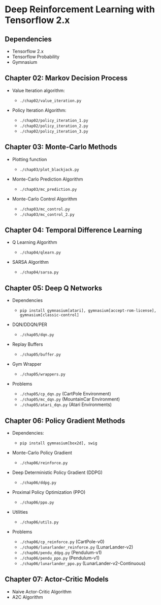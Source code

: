# Deep Reinforcement Learning with Tensorflow 2.x

## Dependencies
- Tensorflow 2.x
- Tensorflow Probability
- Gymnasium

## Chapter 02: Markov Decision Process
* Value Iteration algorithm: 

    - `./chap02/value_iteration.py`

* Policy Iteration Algorithm:

    - `./chap02/policy_iteration_1.py`
    - `./chap02/policy_iteration_2.py`
    - `./chap02/policy_iteration_3.py`

## Chapter 03: Monte-Carlo Methods

* Plotting function
    - `./chap03/plot_blackjack.py`

* Monte-Carlo Prediction Algorithm
    - `./chap03/mc_prediction.py`

* Monte-Carlo Control Algorithm
    - `./chap03/mc_control.py`
    - `./chap03/mc_control_2.py`

## Chapter 04: Temporal Difference Learning
* Q Learning Algorithm 
    - `./chap04/qlearn.py`

* SARSA Algorithm
    -  `./chap04/sarsa.py`


## Chapter 05: Deep Q Networks

* Dependencies
    - `pip install gymnasium[atari], gymnasium[accept-rom-license], gymnasium[classic-control]`

* DQN/DDQN/PER
    - `./chap05/dqn.py`
    
* Replay Buffers
    - `./chap05/buffer.py`

* Gym Wrapper
    - `./chap05/wrappers.py`

* Problems
    - `./chap05/cp_dqn.py` (CartPole Environment)
    - `./chap05/mc_dqn.py` (MountainCar Environment)
    - `./chap05/atari_dqn.py` (Atari Environments)


## Chapter 06: Policy Gradient Methods

* Dependencies:
    - `pip install gymnasium[box2d], swig`

* Monte-Carlo Policy Gradient
    - `./chap06/reinforce.py`

* Deep Deterministic Policy Gradient (DDPG)
    - `./chap06/ddpg.py`

* Proximal Policy Optimization (PPO)
    - `./chap06/ppo.py`

* Utilities
    - `./chap06/utils.py` 

* Problems
    - `./chap06/cp_reinforce.py` (CartPole-v0)
    - `./chap06/lunarlander_reinforce.py` (LunarLander-v2)
    - `./chap06/pendu_ddpg.py` (Pendulum-v1)
    - `./chap06/pendu_ppo.py` (Pendulum-v1)
    - `./chap06/lunarlander_ppo.py` (LunarLander-v2-Continuous)

## Chapter 07: Actor-Critic Models

* Naive Actor-Critic Algorithm
* A2C Algorithm